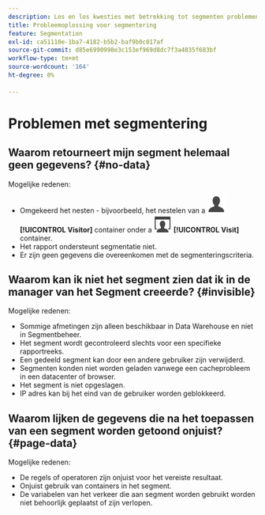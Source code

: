 ```yaml
---
description: Los en los kwesties met betrekking tot segmenten problemen op.
title: Probleemoplossing voor segmentering
feature: Segmentation
exl-id: ca51110e-1ba7-4182-b5b2-baf9b0c017af
source-git-commit: d85e6990998e3c153ef969d8dc7f3a4835f683bf
workflow-type: tm+mt
source-wordcount: '164'
ht-degree: 0%

---
```


# Problemen met segmentering

<!-- Looks like this is not part anymore of the current UI.

## Error: "Incompatible elements in this segment" {#incompatible}

This error occurs when you try to save a segment in the Data Warehouse folder where the segment contains elements not compatible with Data Warehouse. To resolve this error, do one of two things:

* Save the segment in a different folder 
* Remove or change the incompatible portions of the segment.

-->

## Waarom retourneert mijn segment helemaal geen gegevens? {#no-data}

Mogelijke redenen:

* Omgekeerd het nesten - bijvoorbeeld, het nestelen van a ![ Gebruiker ](/help/assets/icons/User.svg) **[!UICONTROL Visitor]** container onder a ![ Bezoek ](/help/assets/icons/Visit.svg) **[!UICONTROL Visit]** container.
* Het rapport ondersteunt segmentatie niet.
* Er zijn geen gegevens die overeenkomen met de segmenteringscriteria.

## Waarom kan ik niet het segment zien dat ik in de manager van het Segment creeerde? {#invisible}

Mogelijke redenen:

* Sommige afmetingen zijn alleen beschikbaar in Data Warehouse en niet in Segmentbeheer.
* Het segment wordt gecontroleerd slechts voor een specifieke rapportreeks.
* Een gedeeld segment kan door een andere gebruiker zijn verwijderd.
* Segmenten konden niet worden geladen vanwege een cacheprobleem in een datacenter of browser.
* Het segment is niet opgeslagen.
* IP adres kan bij het eind van de gebruiker worden geblokkeerd.

## Waarom lijken de gegevens die na het toepassen van een segment worden getoond onjuist? {#page-data}

Mogelijke redenen:

* De regels of operatoren zijn onjuist voor het vereiste resultaat.
* Onjuist gebruik van containers in het segment.
* De variabelen van het verkeer die aan segment worden gebruikt worden niet behoorlijk geplaatst of zijn verlopen.
